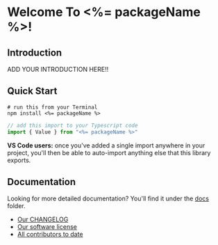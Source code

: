# Welcome To <%= packageName %>!

## Introduction

ADD YOUR INTRODUCTION HERE!!

## Quick Start

```
# run this from your Terminal
npm install <%= packageName %>
```

```typescript
// add this import to your Typescript code
import { Value } from "<%= packageName %>"
```

__VS Code users:__ once you've added a single import anywhere in your project, you'll then be able to auto-import anything else that this library exports.

## Documentation

Looking for more detailed documentation? You'll find it under the [docs](./docs) folder.

* [Our CHANGELOG](CHANGELOG.md)
* [Our software license](LICENSE.md)
* [All contributors to date](AUTHORS.md)